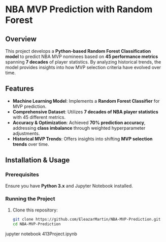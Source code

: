 # NBA MVP Prediction with Random Forest  

## Overview  
This project develops a **Python-based Random Forest Classification model** to predict NBA MVP nominees based on **45 performance metrics** spanning **7 decades** of player statistics. By analyzing historical trends, the model provides insights into how MVP selection criteria have evolved over time.

## Features  
- **Machine Learning Model**: Implements a **Random Forest Classifier** for MVP prediction.  
- **Comprehensive Dataset**: Utilizes **7 decades of NBA player statistics** with 45 different metrics.  
- **Accuracy & Optimization**: Achieved **70% prediction accuracy**, addressing **class imbalance** through weighted hyperparameter adjustments.  
- **Historical MVP Trends**: Offers insights into shifting **MVP selection trends** over time.  

## Installation & Usage  

### Prerequisites  
Ensure you have **Python 3.x** and Jupyter Notebook installed.  

### Running the Project  
1. Clone this repository:  
   ```bash
   git clone https://github.com/EleazarMartin/NBA-MVP-Prediction.git
   cd NBA-MVP-Prediction
jupyter notebook 413Project.ipynb

